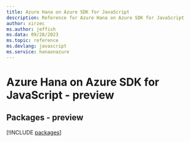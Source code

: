 ```yaml
---
title: Azure Hana on Azure SDK for JavaScript
description: Reference for Azure Hana on Azure SDK for JavaScript
author: xirzec
ms.author: jeffish
ms.data: 09/28/2023
ms.topic: reference
ms.devlang: javascript
ms.service: hanaonazure
---
```

# Azure Hana on Azure SDK for JavaScript - preview
## Packages - preview
[!INCLUDE [packages](hana-on-azure-index.md)]